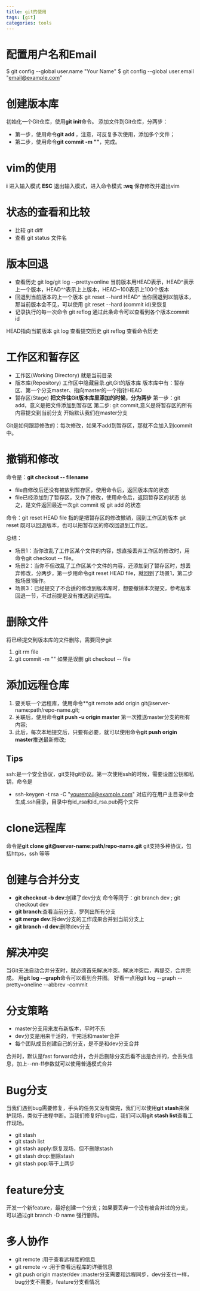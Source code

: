 ```yaml
---
title: git的使用
tags: [git]
categories: tools
---
```


# 配置用户名和Email
$ git config --global user.name "Your Name"
$ git config --global user.email "email@example.com"

# 创建版本库
初始化一个Git仓库，使用**git init**命令。
添加文件到Git仓库，分两步：
- 第一步，使用命令**git add <file>**，注意，可反复多次使用，添加多个文件；
- 第二步，使用命令**git commit -m ""**，完成。

# vim的使用
**i** 进入输入模式
**ESC** 退出输入模式，进入命令模式
**:wq** 保存修改并退出vim

<!--more-->

# 状态的查看和比较
- 比较 git diff
- 查看 git status 文件名

# 版本回退
- 查看历史 git log/git log --pretty=online
当前版本用HEAD表示，HEAD^表示上一个版本，HEAD^^表示上上版本，HEAD~100表示上100个版本
- 回退到当前版本的上一个版本 git reset --hard HEAD^
当你回退到以前版本，那当前版本会不见，可以使用 git reset --hard (commit id)来恢复
- 记录执行的每一次命令 git reflog
通过此条命令可以查看到各个版本commit id

HEAD指向当前版本
git log 查看提交历史
git reflog 查看命令历史

# 工作区和暂存区
- 工作区(Working Directory)
就是当前目录
- 版本库(Repository)
工作区中隐藏目录.git,Git的版本库
版本库中有：暂存区、第一个分支master、指向master的一个指针HEAD
- 暂存区(Stage)
**把文件往Git版本库里添加的时候，分为两步**
第一步：git add，意义是把文件添加到暂存区
第二步: git commit,意义是将暂存区的所有内容提交到当前分支
开始默认我们在master分支

Git是如何跟踪修改的：每次修改，如果不add到暂存区，那就不会加入到commit中。

# 撤销和修改
命令是：**git checkout -- filename**
- file自修改后还没有被放到暂存区，使用命令后，返回版本库的状态
- file已经添加到了暂存区，又作了修改，使用命令后，返回暂存区的状态
总之，是文件返回最近一次git commit 或 git add 的状态

命令：git reset HEAD file
指的是把暂存区的修改撤销，回到工作区的版本
git reset 既可以回退版本，也可以把暂存区的修改回退到工作区。

总结：
- 场景1：当你改乱了工作区某个文件的内容，想直接丢弃工作区的修改时，用命令git checkout -- file。
- 场景2：当你不但改乱了工作区某个文件的内容，还添加到了暂存区时，想丢弃修改，分两步，第一步用命令git reset HEAD file，就回到了场景1，第二步按场景1操作。
- 场景3：已经提交了不合适的修改到版本库时，想要撤销本次提交，参考版本回退一节，不过前提是没有推送到远程库。

# 删除文件
将已经提交到版本库的文件删除，需要同步git
1. git rm file 
2. git commit -m ""
如果是误删
git checkout -- file

# 添加远程仓库
1. 要关联一个远程库，使用命令**git remote add origin git@server-name:path/repo-name.git;
2. 关联后，使用命令**git push -u origin master** 第一次推送master分支的所有内容;
3. 此后，每次本地提交后，只要有必要，就可以使用命令**git push origin master**推送最新修改;

## Tips 
ssh:是一个安全协议，git支持git协议。第一次使用ssh的时候，需要设置公钥和私钥，命令是
- ssh-keygen -t rsa -C "youremail@example.com"
对应的在用户主目录中会生成.ssh目录，目录中有id_rsa和id_rsa.pub两个文件

# clone远程库
命令是**git clone git@server-name:path/repo-name.git**
git支持多种协议，包括https，ssh 等等

# 创建与合并分支
- **git checkout -b dev**:创建了dev分支
命令等同于：git branch dev ; git checkout dev
- **git branch**:查看当前分支，罗列出所有分支
- **git merge dev**:将dev分支的工作成果合并到当前分支上
- **git branch -d dev**:删除dev分支

# 解决冲突
当Git无法自动合并分支时，就必须首先解决冲突。解决冲突后，再提交，合并完成。
用**git log --graph**命令可以看到合并图。
好看一点用git log --graph --pretty=oneline --abbrev -commit

# 分支策略
- master分支用来发布新版本，平时不东
- dev分支是用来干活的，干完活和master合并
- 每个团队成员创建自己的分支，是不是和dev分支合并

合并时，默认是fast forward合并，合并后删除分支后看不出是合并的，会丢失信息，加上--nn-ff参数就可以使用普通模式合并

# Bug分支
当我们遇到bug需要修复，手头的任务又没有做完，我们可以使用**git stash**来保护现场，类似于进程中断。当我们修复好bug后，我们可以用**git stash list**查看工作现场。
- git stash
- git stash list
- git stash apply:恢复现场，但不删除stash
- git stash drop:删除stash
- git stash pop:等于上两步

# feature分支
开发一个新feature，最好创建一个分支；如果要丢弃一个没有被合并过的分支，可以通过git branch -D name 强行删除。

# 多人协作
- git remote :用于查看远程库的信息
- git remote -v :用于查看远程库的详细信息
- git push origin master/dev :master分支需要和远程同步，dev分支也一样，bug分支不需要，feature分支看情况


